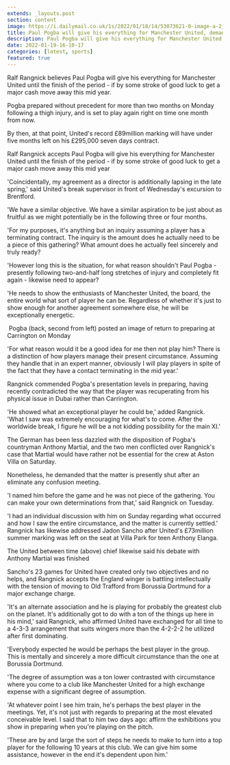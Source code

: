 ```yaml
---
extends: _layouts.post
section: content
image: https://i.dailymail.co.uk/1s/2022/01/18/14/53073621-0-image-a-2_1642517728629.jpg 
title: Paul Pogba will give his everything for Manchester United, demands Ralf Rangnick 
description: Paul Pogba will give his everything for Manchester United, demands Ralf Rangnick 
date: 2022-01-19-16-10-17 
categories: [latest, sports] 
featured: true 
--- 
```

Ralf Rangnick believes Paul Pogba will give his everything for Manchester United until the finish of the period - if by some stroke of good luck to get a major cash move away this mid year.

Pogba prepared without precedent for more than two months on Monday following a thigh injury, and is set to play again right on time one month from now.

By then, at that point, United's record £89million marking will have under five months left on his £295,000 seven days contract.

Ralf Rangnick accepts Paul Pogba will give his everything for Manchester United until the finish of the period - if by some stroke of good luck to get a major cash move away this mid year

'Coincidentally, my agreement as a director is additionally lapsing in the late spring,' said United's break supervisor in front of Wednesday's excursion to Brentford.

'We have a similar objective. We have a similar aspiration to be just about as fruitful as we might potentially be in the following three or four months.

'For my purposes, it's anything but an inquiry assuming a player has a terminating contract. The inquiry is the amount does he actually need to be a piece of this gathering? What amount does he actually feel sincerely and truly ready?

'However long this is the situation, for what reason shouldn't Paul Pogba - presently following two-and-half long stretches of injury and completely fit again - likewise need to appear?

'He needs to show the enthusiasts of Manchester United, the board, the entire world what sort of player he can be. Regardless of whether it's just to show enough for another agreement somewhere else, he will be exceptionally energetic.

 Pogba (back, second from left) posted an image of return to preparing at Carrington on Monday

'For what reason would it be a good idea for me then not play him? There is a distinction of how players manage their present circumstance. Assuming they handle that in an expert manner, obviously I will play players in spite of the fact that they have a contact terminating in the mid year.'

Rangnick commended Pogba's presentation levels in preparing, having recently contradicted the way that the player was recuperating from his physical issue in Dubai rather than Carrington.

'He showed what an exceptional player he could be,' added Rangnick. 'What I saw was extremely encouraging for what's to come. After the worldwide break, I figure he will be a not kidding possibility for the main XI.'

The German has been less dazzled with the disposition of Pogba's countryman Anthony Martial, and the two men conflicted over Rangnick's case that Martial would have rather not be essential for the crew at Aston Villa on Saturday.

Nonetheless, he demanded that the matter is presently shut after an eliminate any confusion meeting.

'I named him before the game and he was not piece of the gathering. You can make your own determinations from that,' said Rangnick on Tuesday.

'I had an individual discussion with him on Sunday regarding what occurred and how I saw the entire circumstance, and the matter is currently settled.' Rangnick has likewise addressed Jadon Sancho after United's £73million summer marking was left on the seat at Villa Park for teen Anthony Elanga.

The United between time (above) chief likewise said his debate with Anthony Martial was finished

Sancho's 23 games for United have created only two objectives and no helps, and Rangnick accepts the England winger is battling intellectually with the tension of moving to Old Trafford from Borussia Dortmund for a major exchange charge.

'It's an alternate association and he is playing for probably the greatest club on the planet. It's additionally got to do with a ton of the things up here in his mind,' said Rangnick, who affirmed United have exchanged for all time to a 4-3-3 arrangement that suits wingers more than the 4-2-2-2 he utilized after first dominating.

'Everybody expected he would be perhaps the best player in the group. This is mentally and sincerely a more difficult circumstance than the one at Borussia Dortmund.

'The degree of assumption was a ton lower contrasted with circumstance where you come to a club like Manchester United for a high exchange expense with a significant degree of assumption.

'At whatever point I see him train, he's perhaps the best player in the meetings. Yet, it's not just with regards to preparing at the most elevated conceivable level. I said that to him two days ago: affirm the exhibitions you show in preparing when you're playing on the pitch.

'These are by and large the sort of steps he needs to make to turn into a top player for the following 10 years at this club. We can give him some assistance, however in the end it's dependent upon him.'